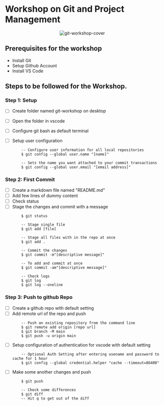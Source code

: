 # Workshop on Git and Project Management
<p align="center">
    <img alt="git-workshop-cover" src="https://user-images.githubusercontent.com/46085301/147738841-9c534b07-b7b0-40ae-989f-f37f78f277d8.png" />
</p>

## Prerequisites for the workshop 
- Install Git 
- Setup Github Account 
- Install VS Code

## Steps to be followed for the Workshop.

### Step 1: Setup
- [ ] Create folder named git-workshop on desktop
- [ ] Open the folder in vscode
- [ ] Configure git bash as default terminal
- [ ] Setup user configuration
    
  ```
      -- Configure user information for all local repositories
      $ git config --global user.name "[name]"

      -- Sets the name you want attached to your commit transactions
      $ git config --global user.email "[email address]"
  ```
### Step 2: First Commit
- [ ] Create a markdown file named "README.md"
- [ ] Add few lines of dummy content
- [ ] Check status
- [ ] Stage the changes and commit with a message
    ``` 
        $ git status

        -- Stage single file
        $ git add [file]

        -- Stage all files with in the repo at once
        $ git add .

        -- Commit the changes
        $ git commit -m"[descriptive message]"

        -- To add and commit at once
        $ git commit -am"[descriptive message]"

        -- Check logs
        $ git log
        $ git log --oneline
    ```
### Step 3: Push to github Repo
- [ ] Create a github repo with default setting
- [ ] Add remote url of the repo and push
    ```
        -- Push an existing repository from the command line
        $ git remote add origin [repo url]
        $ git branch -M main
        $ git push -u origin main
    ```
- [ ] Setup configuration of authentication for vscode with default setting
    ```
        -- Optional Auth Setting after entering usename and password to cache for 1 hour
        $ git config --global credential.helper "cache --timeout=86400"
    ```
- [ ] Make some another changes and push
    ```
        $ git push

        -- Check some differences
        $ git diff
        -- Hit q to get out of the diff
    ```
